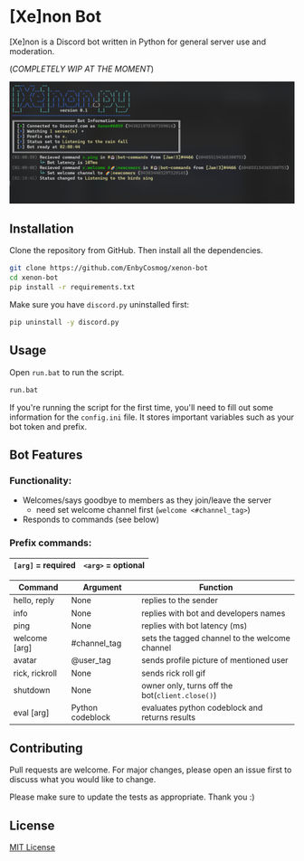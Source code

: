 # [Xe]non Bot

[Xe]non is a Discord bot written in Python for general server use and moderation. 

(*COMPLETELY WIP AT THE MOMENT*)

![Xenon Bot](/app/img/preview.png?raw=true)

## Installation

Clone the repository from GitHub. Then install all the dependencies.

```bash
git clone https://github.com/EnbyCosmog/xenon-bot
cd xenon-bot
pip install -r requirements.txt
```
Make sure you have `discord.py` uninstalled first:
```bash
pip uninstall -y discord.py
```

## Usage

Open `run.bat` to run the script.

```bash
run.bat
```
If you're running the script for the first time, you'll need to fill out some information for the `config.ini` file. It stores important variables such as your bot token and prefix.

## Bot Features
### Functionality:
- Welcomes/says goodbye to members as they join/leave the server
  - need set welcome channel first (`welcome <#channel_tag>`) 
- Responds to commands (see below)

### Prefix commands:

| `[arg]` = required | `<arg>` = optional |
|--------------------|--------------|

| Command            | Argument     | Function                                       |
|--------------------|--------------|------------------------------------------------|
| hello, reply       | None         | replies to the sender                          |
| info               | None         | replies with bot and developers names          |
| ping               | None         | replies with bot latency (ms)                  |
| welcome \[arg]     | #channel_tag | sets the tagged channel to the welcome channel |
| avatar <arg>       | @user_tag    | sends profile picture of mentioned user        |
| rick, rickroll     | None         | sends rick roll gif                            |
| shutdown           | None         | owner only, turns off the bot(`client.close()`)|
| eval [arg]       | Python codeblock| evaluates python codeblock and returns results|
 

## Contributing

Pull requests are welcome. For major changes, please open an issue first to discuss what you would like to change. 

Please make sure to update the tests as appropriate.
Thank you :)

## License

[MIT License](https://choosealicense.com/licenses/mit/)

